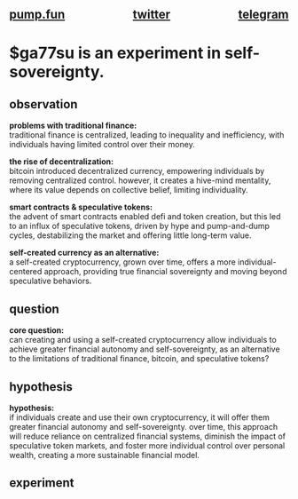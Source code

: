 <h2>
  <div style="display: flex; justify-content: space-between;">
    <span><a href="https://pump.fun/coin/24A5FSAuq2sxcjsHdErjPu5u92dvSMrGi9FUuSPopump" target="_blank">pump.fun</a></span>
    <span><a href="https://x.com/ga77su" target="_blank">twitter</a></span>
    <span><a href="https://t.me/ga77su" target="_blank">telegram</a></span>
  </div>
</h2>

# $ga77su is an experiment in self-sovereignty.

## observation

**problems with traditional finance:**  
traditional finance is centralized, leading to inequality and inefficiency, with individuals having limited control over their money.  

**the rise of decentralization:**  
bitcoin introduced decentralized currency, empowering individuals by removing centralized control. however, it creates a hive-mind mentality, where its value depends on collective belief, limiting individuality.

**smart contracts & speculative tokens:**  
the advent of smart contracts enabled defi and token creation, but this led to an influx of speculative tokens, driven by hype and pump-and-dump cycles, destabilizing the market and offering little long-term value.

**self-created currency as an alternative:**  
a self-created cryptocurrency, grown over time, offers a more individual-centered approach, providing true financial sovereignty and moving beyond speculative behaviors.

## question

**core question:**  
can creating and using a self-created cryptocurrency allow individuals to achieve greater financial autonomy and self-sovereignty, as an alternative to the limitations of traditional finance, bitcoin, and speculative tokens?

## hypothesis

**hypothesis:**  
if individuals create and use their own cryptocurrency, it will offer them greater financial autonomy and self-sovereignty. over time, this approach will reduce reliance on centralized financial systems, diminish the impact of speculative token markets, and foster more individual control over personal wealth, creating a more sustainable financial model.

## experiment
